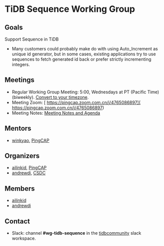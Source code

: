 # TiDB Sequence Working Group

## Goals

Support Sequence in TiDB

* Many customers could probably make do with using Auto_Increment as unique id generator,
but in some cases, existing applications try to use sequences to fetch generated id back 
or prefer strictly incrementing integers.

## Meetings

* Regular Working Group Meeting: 5:00, Wednesdays at PT (Pacific Time) (biweekly). [Convert to your timezone](http://www.thetimezoneconverter.com/?t=5:00&tz=PT%20%28Pacific%20Time%29).
* Meeting Zoom: [ https://pingcap.zoom.com.cn/j/4765086897]( https://pingcap.zoom.com.cn/j/4765086897)
* Meeting Notes: [Meeting Notes and Agenda](https://docs.google.com/document/d/1h09ST495ah9d0KJIWHn4w_YZVJlxPvoa4-5FVOF0sac/edit?usp=sharing)

## Mentors

* [winkyao](http://github.com/winkyao), [PingCAP](https://github.com/pingcap)

## Organizers

* [ailinkid](https://github.com/AilinKid), [PingCAP](https://github.com/pingcap)
* [andrewdi](https://github.com/AndrewDi), [CSDC](pandipd@outlook.com)

## Members

* [ailinkid](https://github.com/AilinKid)
* [andrewdi](https://github.com/AndrewDi)

## Contact

* Slack: channel **#wg-tidb-sequence** in the
  [tidbcommunity](https://pingcap.com/tidbslack) slack workspace.
